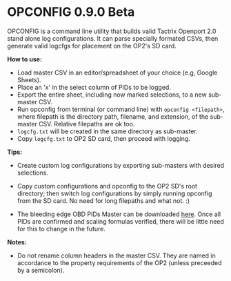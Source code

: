 # OPCONFIG 0.9.0 Beta
OPCONFIG is a command line utility that builds valid Tactrix Openport 2.0 stand alone log configurations. It can parse specially formated CSVs, then generate valid logcfgs for placement on the OP2's SD card. 

**How to use:**
* Load master CSV in an editor/spreadsheet of your choice (e.g, Google Sheets).
* Place an 'x' in the select column of PIDs to be logged.
* Export the entire sheet, including now marked selections, to a new sub-master CSV.
* Run opconfig from terminal (or command line) with `opconfig <filepath>`, where filepath is the directory path, filename, and extension, of the sub-master CSV.  Relative filepaths are ok too.
* `logcfg.txt` will be created in the same directory as sub-master.
* Copy `logcfg.txt` to OP2 SD card, then proceed with logging.

**Tips:**
* Create custom log configurations by exporting sub-masters with desired selections.
* Copy custom configurations and opconfig to the OP2 SD's root directory; then switch log configurations by simply running opconfig from the SD card. No need for long filepaths and what not. :)

* The bleeding edge OBD PIDs Master can be downloaded [here](https://docs.google.com/spreadsheets/d/1ch2tyRrUQ67ai9sxeU1pBr5s8Qz32EOzjVaoeCC4ZqE/edit?usp=sharing). Once all PIDs are confirmed and scaling formulas verified, there will be little need for this to change in the future.

**Notes:**
* Do not rename column headers in the master CSV. They are named in accordance to the property requirements of the OP2 (unless preceeded by a semicolon).





